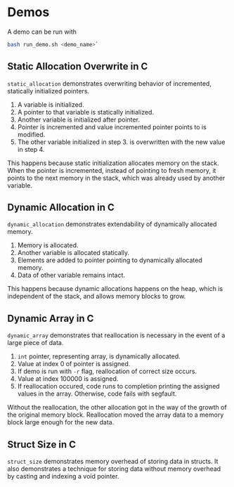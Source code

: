 # Demos

A demo can be run with
```bash
bash run_demo.sh <demo_name>`
```

## Static Allocation Overwrite in C
`static_allocation` demonstrates overwriting behavior of incremented, statically initialized pointers.
1. A variable is initialized.
2. A pointer to that variable is statically initialized.
3. Another variable is initialized after pointer.
4. Pointer is incremented and value incremented pointer points to is modified.
5. The other variable initialized in step 3. is overwritten with the new value in step 4.

This happens because static initialization allocates memory on the stack. When the pointer is incremented, instead of pointing to fresh memory, it points to the next memory in the stack, which was already used by another variable.

## Dynamic Allocation in C
`dynamic_allocation` demonstrates extendability of dynamically allocated memory.
1. Memory is allocated.
2. Another variable is allocated statically.
3. Elements are added to pointer pointing to dynamically allocated memory.
4. Data of other variable remains intact.

This happens because dynamic allocations happens on the heap, which is independent of the stack, and allows memory blocks to grow.

## Dynamic Array in C
`dynamic_array` demonstrates that reallocation is necessary in the event of a large piece of data.
1. `int` pointer, representing array, is dynamically allocated.
2. Value at index 0 of pointer is assigned.
3. If demo is run with `-r` flag, reallocation of correct size occurs.
4. Value at index 100000 is assigned.
5. If reallocation occured, code runs to completion printing the assigned values in the array. Otherwise, code fails with segfault.

Without the reallocation, the other allocation got in the way of the growth of the original memory block. Reallocation moved the array data to a memory block large enough for the new data.

## Struct Size in C
`struct_size` demonstrates memory overhead of storing data in structs. It also demonstrates a technique for storing data without memory overhead by casting and indexing a void pointer.
